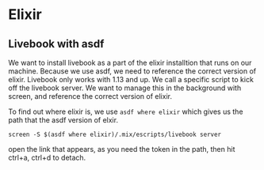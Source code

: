 # Elixir

## Livebook with asdf

We want to install livebook as a part of the elixir installtion that runs on our machine.
Because we use asdf, we need to reference the correct version of elixir.
Livebook only works with 1.13 and up.
We call a specific script to kick off the livebook server.
We want to manage this in the background with screen, and reference the correct version of elixir.

To find out where elixir is, we use `asdf where elixir`
which gives us the path that the asdf version of elxir.

```shell
screen -S $(asdf where elixir)/.mix/escripts/livebook server
```

open the link that appears, as you need the token in the path,
then hit ctrl+a, ctrl+d to detach.
